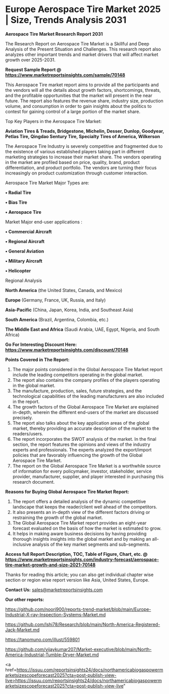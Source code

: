 # Europe Aerospace Tire Market 2025 | Size, Trends Analysis 2031

<strong>Aerospace Tire Market Research Report 2031</strong>

The Research Report on Aerospace Tire Market is a Skillful and Deep Analysis of the Present Situation and Challenges. This research report also analyzes other important trends and market drivers that will affect market growth over 2025-2031.

<strong>Request Sample Report @ <a href=https://www.marketreportsinsights.com/sample/70148>https://www.marketreportsinsights.com/sample/70148</a></strong>

This Aerospace Tire market report aims to provide all the participants and the vendors will all the details about growth factors, shortcomings, threats, and the profitable opportunities that the market will present in the near future. The report also features the revenue share, industry size, production volume, and consumption in order to gain insights about the politics to contest for gaining control of a large portion of the market share.

Top Key Players in the Aerospace Tire Market:

<strong>Aviation Tires & Treads, Bridgestone, Michelin, Desser, Dunlop, Goodyear, Petlas Tire, Qingdao Sentury Tire, Specialty Tires of America, Wilkerson</strong>

The Aerospace Tire Industry is severely competitive and fragmented due to the existence of various established players taking part in different marketing strategies to increase their market share. The vendors operating in the market are profiled based on price, quality, brand, product differentiation, and product portfolio. The vendors are turning their focus increasingly on product customization through customer interaction.

Aerospace Tire Market Major Types are:

<strong>• Radial Tire

• Bias Tire

• Aerospace Tire</strong>

Market Major end-user applications :

<strong>• Commercial Aircraft

• Regional Aircraft

• General Aviation

• Military Aircraft

• Helicopter</strong>

Regional Analysis

</u><strong><b>North America</b></strong> (the United States, Canada, and Mexico)

<strong><b>Europe </b></strong>(Germany, France, UK, Russia, and Italy)

<strong><b>Asia-Pacific</b></strong> (China, Japan, Korea, India, and Southeast Asia)

<strong><b>South America</b></strong> (Brazil, Argentina, Colombia, etc.)

<strong><b>The Middle East and Africa</b></strong> (Saudi Arabia, UAE, Egypt, Nigeria, and South Africa)

<strong>Go For Interesting Discount Here: <a href=https://www.marketreportsinsights.com/discount/70148>https://www.marketreportsinsights.com/discount/70148</a></strong>

<strong>Points Covered in The Report:</strong>
<ol>
  <li>The major points considered in the Global Aerospace Tire Market report include the leading competitors operating in the global market.</li>
  <li>The report also contains the company profiles of the players operating in the global market.</li>
  <li>The manufacture, production, sales, future strategies, and the technological capabilities of the leading manufacturers are also included in the report.</li>
  <li>The growth factors of the Global Aerospace Tire Market are explained in-depth, wherein the different end-users of the market are discussed precisely.</li>
  <li>The report also talks about the key application areas of the global market, thereby providing an accurate description of the market to the readers/users.</li>
  <li>The report incorporates the SWOT analysis of the market. In the final section, the report features the opinions and views of the industry experts and professionals. The experts analyzed the export/import policies that are favorably influencing the growth of the Global Aerospace Tire Market.</li>
  <li>The report on the Global Aerospace Tire Market is a worthwhile source of information for every policymaker, investor, stakeholder, service provider, manufacturer, supplier, and player interested in purchasing this research document.</li>
</ol>
<strong>Reasons for Buying Global Aerospace Tire Market Report:</strong>

<ol>
  <li>The report offers a detailed analysis of the dynamic competitive landscape that keeps the reader/client well ahead of the competitors.</li>
  <li>It also presents an in-depth view of the different factors driving or restraining the growth of the global market.</li>
  <li>The Global Aerospace Tire Market report provides an eight-year forecast evaluated on the basis of how the market is estimated to grow.</li>
  <li>It helps in making aware business decisions by having providing thorough insights insights into the global market and by making an all-inclusive analysis of the key market segments and sub-segments.</li>
</ol>
<strong>Access full Report Description, TOC, Table of Figure, Chart, etc. @ <a href=https://www.marketreportsinsights.com/industry-forecast/aerospace-tire-market-growth-and-size-2021-70148>https://www.marketreportsinsights.com/industry-forecast/aerospace-tire-market-growth-and-size-2021-70148</a></strong>


Thanks for reading this article; you can also get individual chapter wise section or region wise report version like Asia, United States, Europe.

<strong>Contact Us:</strong>
sales@marketreportsinsights.com

<strong>Our other reports:</strong>

<a href=https://github.com/noori900/reports-trend-market/blob/main/Europe-Industrial-X-ray-Inspection-Systems-Market.md>https://github.com/noori900/reports-trend-market/blob/main/Europe-Industrial-X-ray-Inspection-Systems-Market.md</a>

<a href=https://github.com/Ishi78/Research/blob/main/North-America-Registered-Jack-Market.md>https://github.com/Ishi78/Research/blob/main/North-America-Registered-Jack-Market.md</a>

<a href=https://tanomuno.com/illust/559801>https://tanomuno.com/illust/559801</a>

<a href=https://github.com/vijaykumar207/Market-executive/blob/main/North-America-Industrial-Tumble-Dryer-Market.md>https://github.com/vijaykumar207/Market-executive/blob/main/North-America-Industrial-Tumble-Dryer-Market.md</a>

<a href=https://issuu.com/reportsinsights24/docs/northamericabiogaspowermarketsizescopeforecast2025?cta=post-publish-view-live>https://issuu.com/reportsinsights24/docs/northamericabiogaspowermarketsizescopeforecast2025?cta=post-publish-view-live</a>"
